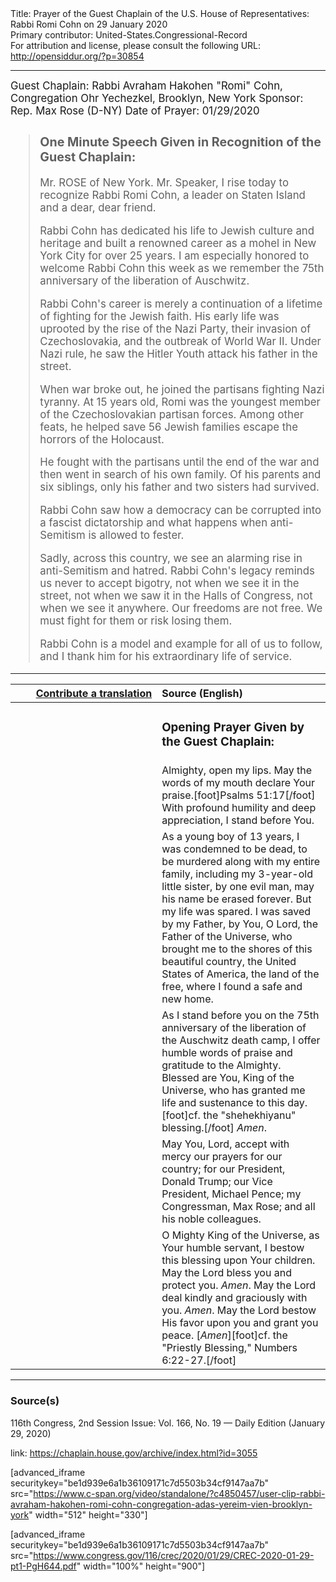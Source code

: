 <html>
<head></head>
<body>
Title: Prayer of the Guest Chaplain of the U.S. House of Representatives: Rabbi Romi Cohn on 29 January 2020<br />
Primary contributor: United-States.Congressional-Record<br />
For attribution and license, please consult the following URL: <a href="http://opensiddur.org/?p=30854">http://opensiddur.org/?p=30854</a>
<p />
<hr />

<div class="english" style="font-size:1.2em;">
Guest Chaplain: Rabbi Avraham Hakohen "Romi" Cohn, Congregation Ohr Yechezkel, Brooklyn, New York
Sponsor: Rep. Max Rose (D-NY)
Date of Prayer: 01/29/2020

<!-- -->
<blockquote>
<h3>One Minute Speech Given in Recognition of the Guest Chaplain:</h3>

Mr. ROSE of New York. Mr. Speaker, I rise today to recognize Rabbi Romi Cohn, a leader on Staten Island and a dear, dear friend.

Rabbi Cohn has dedicated his life to Jewish culture and heritage and built a renowned career as a mohel in New York City for over 25 years. I am especially honored to welcome Rabbi Cohn this week as we remember the 75th anniversary of the liberation of Auschwitz.

Rabbi Cohn's career is merely a continuation of a lifetime of fighting for the Jewish faith. His early life was uprooted by the rise of the Nazi Party, their invasion of Czechoslovakia, and the outbreak of World War II. Under Nazi rule, he saw the Hitler Youth attack his father in the street.

When war broke out, he joined the partisans fighting Nazi tyranny. At 15 years old, Romi was the youngest member of the Czechoslovakian partisan forces. Among other feats, he helped save 56 Jewish families escape the horrors of the Holocaust.

He fought with the partisans until the end of the war and then went in search of his own family. Of his parents and six siblings, only his father and two sisters had survived.

Rabbi Cohn saw how a democracy can be corrupted into a fascist dictatorship and what happens when anti-Semitism is allowed to fester.

Sadly, across this country, we see an alarming rise in anti-Semitism and hatred. Rabbi Cohn's legacy reminds us never to accept bigotry, not when we see it in the street, not when we saw it in the Halls of Congress, not when we see it anywhere. Our freedoms are not free. We must fight for them or risk losing them.

Rabbi Cohn is a model and example for all of us to follow, and I thank him for his extraordinary life of service.
</blockquote>

</div>

<hr />

<table style="margin-left: auto;margin-right: auto;" class="draggable">
<thead><tr><th id="x" style="text-align: right;"><a href="/contributing/upload/">Contribute a translation</a></th><th style="text-align: left;">Source (English)</th></tr></thead>
<tbody>
<tr><td style="vertical-align:top;" width="46%">
<div class="liturgy"><span lang="he">

</span></div></td>
 
<td style="vertical-align:top;" width="53%">
<div class="english">
<h3>Opening Prayer Given by the Guest Chaplain:</h3>
</div></td></tr>

<tr><td style="vertical-align:top;" width="46%">
<div class="liturgy"><span lang="he">

</span></div></td>
 
<td style="vertical-align:top;" width="53%">
<div class="english">
Almighty, open my lips. 
May the words of my mouth declare Your praise.[foot]Psalms 51:17[/foot]&nbsp;
With profound humility and deep appreciation, 
I stand before You.
</div></td></tr>


<tr><td style="vertical-align:top;">
<div class="liturgy"><span lang="he">

</span></div></td>
 
<td style="vertical-align:top;">
<div class="english">
As a young boy of 13 years, 
I was condemned to be dead, 
to be murdered along with my entire family, 
including my 3-year-old little sister, 
by one evil man, may his name be erased forever. 
But my life was spared. 
I was saved by my Father, 
by You, O Lord, the Father of the Universe, 
who brought me to the shores of this beautiful country, 
the United States of America, 
the land of the free, 
where I found a safe and new home.
</div></td></tr>


<tr><td style="vertical-align:top;">
<div class="liturgy"><span lang="he">

</span></div></td>
 
<td style="vertical-align:top;">
<div class="english">
As I stand before you 
on the 75th anniversary of the liberation 
of the Auschwitz death camp, 
I offer humble words of praise and gratitude to the Almighty.
&nbsp;
Blessed are You, 
King of the Universe, 
who has granted me life and sustenance to this day.[foot]cf. the "shehekhiyanu" blessing.[/foot]
<em>Amen</em>.
</div></td></tr>


<tr><td style="vertical-align:top;">
<div class="liturgy"><span lang="he">

</span></div></td>
 
<td style="vertical-align:top;">
<div class="english">
May You, Lord, accept with mercy 
our prayers for our country;
for our President, Donald Trump; 
our Vice President, Michael Pence; 
my Congressman, Max Rose; 
and all his noble colleagues.
</div></td></tr>


<tr><td style="vertical-align:top;">
<div class="liturgy"><span lang="he">

</span></div></td>
 
<td style="vertical-align:top;">
<div class="english">
O Mighty King of the Universe, 
as Your humble servant, 
I bestow this blessing upon Your children. 
&nbsp;
May the Lord bless you and protect you. <em>Amen</em>.
May the Lord deal kindly and graciously with you. <em>Amen</em>.
May the Lord bestow His favor upon you and grant you peace. [<em>Amen</em>][foot]cf. the "Priestly Blessing," Numbers 6:22-27.[/foot]
</div></td></tr>

</div></td></tr>
</tbody></table>

<hr />

<h3>Source(s)</h3>

116th Congress, 2nd Session
Issue: Vol. 166, No. 19 — Daily Edition (January 29, 2020)

link: https://chaplain.house.gov/archive/index.html?id=3055
<!--  -->
[advanced_iframe securitykey="be1d939e6a1b36109171c7d5503b34cf9147aa7b" src="https://www.c-span.org/video/standalone/?c4850457/user-clip-rabbi-avraham-hakohen-romi-cohn-congregation-adas-yereim-vien-brooklyn-york" width="512" height="330"]

[advanced_iframe securitykey="be1d939e6a1b36109171c7d5503b34cf9147aa7b" src="https://www.congress.gov/116/crec/2020/01/29/CREC-2020-01-29-pt1-PgH644.pdf" width="100%" height="900"]

&nbsp;
</body>
</html>